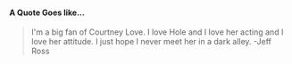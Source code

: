 #### A Quote Goes like...
> I'm a big fan of Courtney Love. I love Hole and I love her acting and I love her attitude. I just hope I never meet her in a dark alley.
> -Jeff Ross